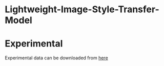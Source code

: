 # Lightweight-Image-Style-Transfer-Model

# Experimental
Experimental data can be downloaded from [here](https://1drv.ms/u/s!Arf6WWsPzHCng0L-LQ4wpMT2Ucmd?e=iQ5ZFI)